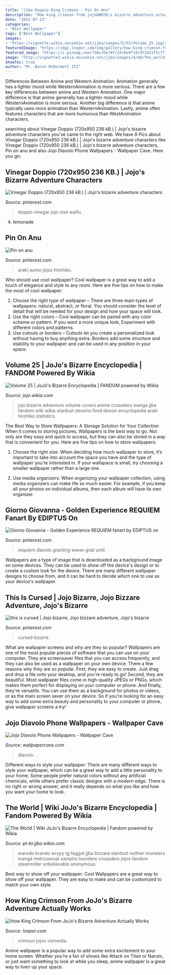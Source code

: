 ```yaml
---
title: "Jjba Doppio King Crimson - Pin On Anu"
description: "How king crimson from jojo&#039;s bizarre adventure actually works"
date: "2022-07-13"
categories:
- "Best Wallpaper"
tags: ["Best Wallpaper"]
images:
- "https://vignette.wikia.nocookie.net/jjba/images/5/53/Volume_25.jpg/revision/latest?cb=20170525133336"
featuredImage: "https://img2.looper.com/img/gallery/how-king-crimson-from-jojos-bizarre-adventure-actually-works/king-crimson-is-a-stand-of-singular-strength-1604601804.jpg"
featured_image: "https://i.pinimg.com/736x/6e/9f/1d/6e9f1dcd73d21f5c77110d031bb51948.jpg"
image: "http://vignette2.wikia.nocookie.net/jjba/images/d/d8/The_world_c252.png/revision/latest?cb=20150312044342&amp;path-prefix=pt-br"
ShowToc: true
author: "Mr. Baron McDermott III"
---
```



Differences Between Anime and Western Animation: Animation generally has a lighter mood while WesternAnimation is more serious.
There are a few key differences between anime and Western Animation. One major difference is that anime generally has a lighter mood while WesternAnimation is more serious. Another big difference is that anime typically uses more animation than WesternAnimation. Lastly, anime often features characters that are more humorous than WestAnimation characters.

	

		
searching about Vinegar Doppio (720x950 236 kB.) | Jojo&#039;s bizarre adventure characters you've came to the right web. We have 8 Pics about Vinegar Doppio (720x950 236 kB.) | Jojo&#039;s bizarre adventure characters like Vinegar Doppio (720x950 236 kB.) | Jojo&#039;s bizarre adventure characters, Pin on anu and also Jojo Diavolo Phone Wallpapers - Wallpaper Cave. Here you go:
		
    
## Vinegar Doppio (720x950 236 KB.) | Jojo&#039;s Bizarre Adventure Characters

<img loading=lazy src="https://i.pinimg.com/736x/6e/9f/1d/6e9f1dcd73d21f5c77110d031bb51948.jpg" onerror="this.onerror=null;this.src='https://tse2.mm.bing.net/th?id=OIP.a-NrPgcsh-dd1MrRNU5_DAAAAA&amp;pid=15.1';" alt="Vinegar Doppio (720x950 236 kB.) | Jojo&#039;s bizarre adventure characters">

_Source: pinterest.com_

>doppio vinegar jojo visit waifu. 

	

4. lemonade 

    
## Pin On Anu

<img loading=lazy src="https://i.pinimg.com/736x/99/31/73/99317317c7ebae23941af09777822377--hirohiko-araki-art-jojos-bizarre-adventure.jpg" onerror="this.onerror=null;this.src='https://tse2.mm.bing.net/th?id=OIP.zqeyWHr-c-YZpyZW_ZTlQAHaLJ&amp;pid=15.1';" alt="Pin on anu">

_Source: pinterest.com_

>araki aureo jojos hirohiko. 

	

Who should use cool wallpaper?
Cool wallpaper is a great way to add a touch of elegance and style to any room. Here are five tips on how to make the most of cool wallpaper: 
1) Choose the right type of wallpaper – There are three main types of wallpapers: natural, abstract, or floral. You should consider the level of detail that will be needed for your design and how your space will look. 
2) Use the right colors – Cool wallpaper can be paired with any color scheme or pattern. If you want a more unique look, Experiment with different colors and patterns. 
3) Use cutouts or borders – Cutouts let you create a personalized look without having to buy anything extra. Borders add some structure and stability to your wallpaper and can be used in any position in your space.

    
## Volume 25 | JoJo&#039;s Bizarre Encyclopedia | FANDOM Powered By Wikia

<img loading=lazy src="https://vignette.wikia.nocookie.net/jjba/images/5/53/Volume_25.jpg/revision/latest?cb=20170525133336" onerror="this.onerror=null;this.src='https://tse4.mm.bing.net/th?id=OIP.tQJVg8tMii64oS79VllhBAHaLW&amp;pid=15.1';" alt="Volume 25 | JoJo&#039;s Bizarre Encyclopedia | FANDOM powered by Wikia">

_Source: jojo.wikia.com_

>jojo bizarre adventure volume covers anime crusaders manga jjba fandom wiki wikia stardust dessins fond dessin encyclopedia araki hirohiko statistics. 

	

The Best Way to Store Wallpapers: A Storage Solution for Your Collection
When it comes to storing pictures, Wallpapers is the best way to go. Not only are they easy and quick to access, but they can also be stored in a way that is convenient for you. Here are five tips on how to store wallpapers:
1) Choose the right size: When deciding how much wallpaper to store, it’s important to take into account the space you have and the type of wallpaper you’re interested in. If your wallspace is small, try choosing a smaller wallpaper rather than a large one.

2) Use media organizers: When organizing your wallpaper collection, using media organizers can make life so much easier. For example, if you keep all your photos on individual albums, then each album will have its own organizer.

    
## Giorno Giovanna - Golden Experience REQUIEM Fanart By EDIPTUS On

<img loading=lazy src="https://i.pinimg.com/736x/90/97/a6/9097a6fc712a048c83860a496e163fbb.jpg" onerror="this.onerror=null;this.src='https://tse4.mm.bing.net/th?id=OIP.kF_J8AlGGVA65uXoC3GDbQHaGT&amp;pid=15.1';" alt="Giorno Giovanna - Golden Experience REQUIEM fanart by EDIPTUS on">

_Source: pinterest.com_

>requiem diavolo granting waver grail until. 

	

Wallpapers are a type of image that is downloaded as a background image on some devices. They can be used to show off the device's design or to create a custom look for the device. There are many different wallpaper designs to choose from, and it can be hard to decide which one to use as your device's wallpaper.

    
## This Is Cursed | Jojo Bizarre, Jojo Bizzare Adventure, Jojo&#039;s Bizarre

<img loading=lazy src="https://i.pinimg.com/736x/77/5b/86/775b8649546ee53fff0e3c87abe617e4.jpg" onerror="this.onerror=null;this.src='https://tse1.mm.bing.net/th?id=OIP.hnY0kvXv7Z3QzzDVLgcvsgHaHY&amp;pid=15.1';" alt="this is cursed | Jojo bizarre, Jojo bizzare adventure, Jojo&#039;s bizarre">

_Source: pinterest.com_

>cursed bizarre. 

	

What are wallpaper screens and why are they so popular?
Wallpapers are one of the most popular pieces of software that you can use on your computer. They are screensaver files that you can access frequently, and they can also be used as a wallpaper on your own device. There a few reasons why they are so popular. First, they are easy to create. Just drag and drop a file onto your desktop, and you're ready to go! Second, they are beautiful. Most wallpaper files come in high-quality JPEGs or PNGs, which makes them perfect for displaying on your computer or phone. And finally, they're versatile. You can use them as a background for photos or videos, or as the main screen saver on your device. So if you're looking for an easy way to add some extra beauty and personality to your computer or phone, give wallpaper screens a try!

    
## Jojo Diavolo Phone Wallpapers - Wallpaper Cave

<img loading=lazy src="https://wallpapercave.com/wp/wp6344292.jpg" onerror="this.onerror=null;this.src='https://tse1.mm.bing.net/th?id=OIP.k2KUjGuxt_Hako_hlbw5EwHaLa&amp;pid=15.1';" alt="Jojo Diavolo Phone Wallpapers - Wallpaper Cave">

_Source: wallpapercave.com_

>diavolo. 

	

Different ways to style your wallpaper:
There are many different ways to style your wallpaper, which can be a great way to add a little personality to your home. Some people prefer natural colors without any artificial chemicals, while others prefer classic designs with a modern edge. There is no right or wrong answer, and it really depends on what you like and how you want your home to look.

    
## The World | Wiki JoJo&#039;s Bizarre Encyclopedia | Fandom Powered By Wikia

<img loading=lazy src="http://vignette2.wikia.nocookie.net/jjba/images/d/d8/The_world_c252.png/revision/latest?cb=20150312044342&amp;path-prefix=pt-br" onerror="this.onerror=null;this.src='https://tse2.mm.bing.net/th?id=OIP.qNvoRg_tE0FnMjPInBL5NwHaL-&amp;pid=15.1';" alt="The World | Wiki JoJo&#039;s Bizarre Encyclopedia | Fandom powered by Wikia">

_Source: pt-br.jjba.wikia.com_

>warudo brando wryyy tg faggot jjba bizzare stardust neither monsters mangá metrosexual vampiro tsundere crusaders jojos fandom steamroller unbelievable anonymous. 

	

Best way to show off your wallpaper:
Cool Wallpapers are a great way to show off your wallpaper. They are easy to make and can be customized to match your own style.

    
## How King Crimson From JoJo&#039;s Bizarre Adventure Actually Works

<img loading=lazy src="https://img2.looper.com/img/gallery/how-king-crimson-from-jojos-bizarre-adventure-actually-works/king-crimson-is-a-stand-of-singular-strength-1604601804.jpg" onerror="this.onerror=null;this.src='https://tse1.mm.bing.net/th?id=OIP.Wl7WzcdO_4FTIB1Hui2_pgHaEK&amp;pid=15.1';" alt="How King Crimson From JoJo&#039;s Bizarre Adventure Actually Works">

_Source: looper.com_

>crimson jojos vizmedia. 

	

Anime wallpaper is a popular way to add some extra excitement to your home screen. Whether you’re a fan of shows like Attack on Titan or Naruto, or just want something to look at while you sleep, anime wallpaper is a great way to liven up your space.

